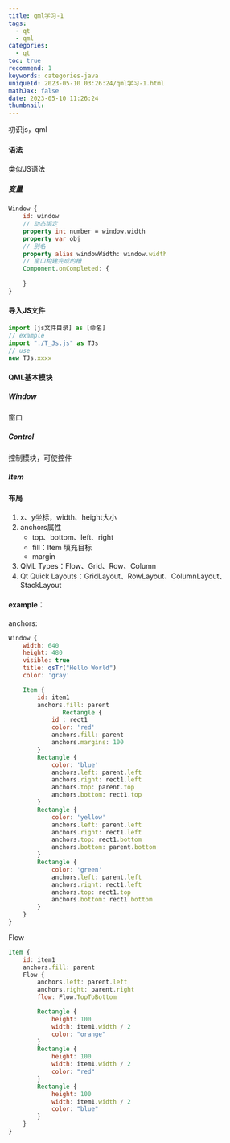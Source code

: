 ```yaml
---
title: qml学习-1
tags:
  - qt
  - qml
categories:
  - qt
toc: true
recommend: 1
keywords: categories-java
uniqueId: 2023-05-10 03:26:24/qml学习-1.html
mathJax: false
date: 2023-05-10 11:26:24
thumbnail:
---
```

初识js，qml
<!-- more -->

#### 语法

类似JS语法

##### 变量

```qml
Window {
    id: window
    // 动态绑定
    property int number = window.width
    property var obj
    // 别名
	property alias windowWidth: window.width
	// 窗口构建完成的槽
	Component.onCompleted: {
		
	}
}
```





#### 导入JS文件

```js
import [js文件目录] as [命名]
// example
import "./T_Js.js" as TJs
// use
new TJs.xxxx
```



#### QML基本模块

##### Window

窗口

##### Control

控制模块，可使控件

##### Item



#### 布局

1. x、y坐标，width、height大小
2. anchors属性
   - top、bottom、left、right
   - fill：Item 填充目标
   - margin
3. QML Types：Flow、Grid、Row、Column
4. Qt Quick Layouts：GridLayout、RowLayout、ColumnLayout、StackLayout



#### example：

anchors:

```qml
Window {
    width: 640
    height: 480
    visible: true
    title: qsTr("Hello World")
    color: 'gray'

    Item {
        id: item1
        anchors.fill: parent
               Rectangle {
            id : rect1
            color: 'red'
            anchors.fill: parent
            anchors.margins: 100
        }
        Rectangle {
            color: 'blue'
            anchors.left: parent.left
            anchors.right: rect1.left
            anchors.top: parent.top
            anchors.bottom: rect1.top
        }
        Rectangle {
            color: 'yellow'
            anchors.left: parent.left
            anchors.right: rect1.left
            anchors.top: rect1.bottom
            anchors.bottom: parent.bottom
        }
        Rectangle {
            color: 'green'
            anchors.left: parent.left
            anchors.right: rect1.left
            anchors.top: rect1.top
            anchors.bottom: rect1.bottom
        }
    }
}
```

Flow

```qml
Item {
    id: item1
    anchors.fill: parent
    Flow {
        anchors.left: parent.left
        anchors.right: parent.right
        flow: Flow.TopToBottom

        Rectangle {
            height: 100
            width: item1.width / 2
            color: "orange"
        }
        Rectangle {
            height: 100
            width: item1.width / 2
            color: "red"
        }
        Rectangle {
            height: 100
            width: item1.width / 2
            color: "blue"
        }
    }
}
```

